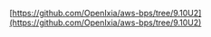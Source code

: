
[https://github.com/OpenIxia/aws-bps/tree/9.10U2](https://github.com/OpenIxia/aws-bps/tree/9.10U2) 